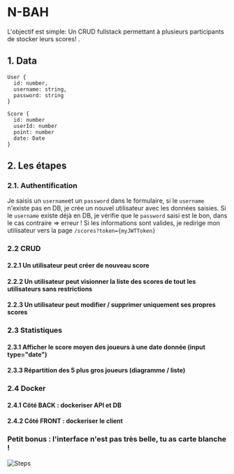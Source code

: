 # N-BAH

L'objectif est simple: Un CRUD fullstack permettant à plusieurs participants de stocker leurs scores! .

## 1. Data

```
User {
  id: number,
  username: string,
  password: string
}

Score {
  id: number
  userId: number
  point: number
  date: Date
}
```

## 2. Les étapes

### 2.1. Authentification

Je saisis un `username`et un `password` dans le formulaire, si le `username` n'existe pas en DB, je crée un nouvel utilisateur avec les données saisies. Si le `username` existe déjà en DB, je vérifie que le `password` saisi est le bon, dans le cas contraire => erreur ! Si les informations sont valides, je redirige mon utilisateur vers la page `/scores?token={myJWTToken}`

### 2.2 CRUD

#### 2.2.1 Un utilisateur peut créer de nouveau score

#### 2.2.2 Un utilisateur peut visionner la liste des scores de tout les utilisateurs sans restrictions

#### 2.2.3 Un utilisateur peut modifier / supprimer uniquement ses propres scores

### 2.3 Statistiques

#### 2.3.1 Afficher le score moyen des joueurs à une date donnée (input type="date")

#### 2.3.3 Répartition des 5 plus gros joueurs (diagramme / liste)

### 2.4 Docker

#### 2.4.1 Côté BACK : dockeriser API et DB

#### 2.4.2 Côté FRONT : dockeriser le client

### Petit bonus : l'interface n'est pas très belle, tu as carte blanche !

![Steps](https://i.imgur.com/Oi1QDgI.png)
